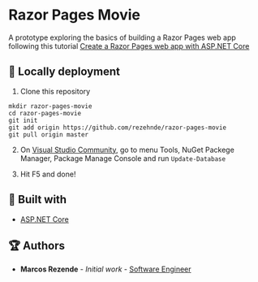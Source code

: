 # Razor Pages Movie

A prototype exploring the basics of building a Razor Pages web app following this tutorial [Create a Razor Pages web app with ASP.NET Core](https://docs.microsoft.com/en-US/aspnet/core/tutorials/razor-pages/?view=aspnetcore-3.1)

## :muscle: Locally deployment

1. Clone this repository
```
mkdir razor-pages-movie
cd razor-pages-movie
git init
git add origin https://github.com/rezehnde/razor-pages-movie
git pull origin master
```

2. On [Visual Studio Community](https://visualstudio.microsoft.com/pt-br/downloads/), go to menu Tools, NuGet Packege Manager, Package Manage Console and run ```Update-Database```

3. Hit F5 and done!

## :triangular_ruler: Built with 

* [ASP.NET Core](https://docs.microsoft.com/en-us/aspnet/core/?view=aspnetcore-3.1)

## :trophy: Authors 

* **Marcos Rezende** - *Initial work* - [Software Engineer](https://github.com/rezehnde)
